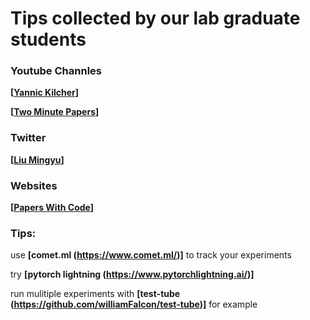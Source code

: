 # Tips collected by our lab graduate students


### Youtube Channles 
**[[Yannic Kilcher](https://www.youtube.com/c/YannicKilcher/)]**

**[[Two Minute Papers](https://www.youtube.com/user/keeroyz)]**

### Twitter
**[[Liu Mingyu](https://twitter.com/liu_mingyu)]**

### Websites
**[[Papers With Code](https://paperswithcode.com/)]**


### Tips:

use **[comet.ml (https://www.comet.ml/)]**  to track your experiments

try **[pytorch lightning (https://www.pytorchlightning.ai/)]**

run mulitiple experiments with **[test-tube (https://github.com/williamFalcon/test-tube)]** for example
